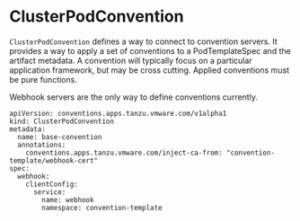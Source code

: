 # ClusterPodConvention

`ClusterPodConvention` defines a way to connect to convention servers. It provides a way to apply a set of conventions to a PodTemplateSpec and the artifact metadata. A convention will typically focus on a particular application framework, but may be cross cutting. Applied conventions must be pure functions.

Webhook servers are the only way to define conventions currently.

```
apiVersion: conventions.apps.tanzu.vmware.com/v1alpha1
kind: ClusterPodConvention
metadata:
  name: base-convention
  annotations:
    conventions.apps.tanzu.vmware.com/inject-ca-from: "convention-template/webhook-cert"
spec:
  webhook:
    clientConfig:
      service:
        name: webhook
        namespace: convention-template
```